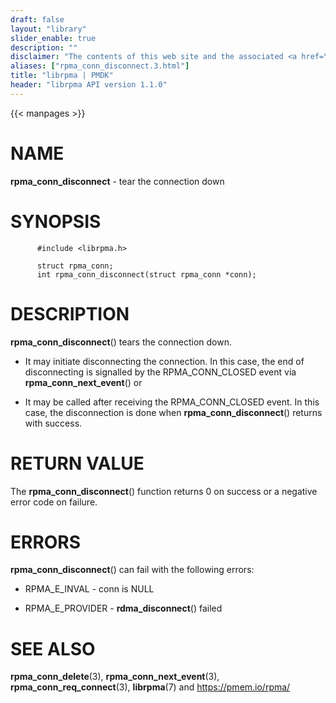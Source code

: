 ```yaml
---
draft: false
layout: "library"
slider_enable: true
description: ""
disclaimer: "The contents of this web site and the associated <a href=\"https://github.com/pmem\">GitHub repositories</a> are BSD-licensed open source."
aliases: ["rpma_conn_disconnect.3.html"]
title: "librpma | PMDK"
header: "librpma API version 1.1.0"
---
```

{{< manpages >}}

[comment]: <> (SPDX-License-Identifier: BSD-3-Clause)
[comment]: <> (Copyright 2020-2022, Intel Corporation)

# NAME

**rpma_conn_disconnect** - tear the connection down

# SYNOPSIS

          #include <librpma.h>

          struct rpma_conn;
          int rpma_conn_disconnect(struct rpma_conn *conn);

# DESCRIPTION

**rpma_conn_disconnect**() tears the connection down.

-   It may initiate disconnecting the connection. In this case, the end
    of disconnecting is signalled by the RPMA_CONN_CLOSED event via
    **rpma_conn_next_event**() or

-   It may be called after receiving the RPMA_CONN_CLOSED event. In this
    case, the disconnection is done when **rpma_conn_disconnect**()
    returns with success.

# RETURN VALUE

The **rpma_conn_disconnect**() function returns 0 on success or a
negative error code on failure.

# ERRORS

**rpma_conn_disconnect**() can fail with the following errors:

-   RPMA_E\_INVAL - conn is NULL

-   RPMA_E\_PROVIDER - **rdma_disconnect**() failed

# SEE ALSO

**rpma_conn_delete**(3), **rpma_conn_next_event**(3),
**rpma_conn_req_connect**(3), **librpma**(7) and https://pmem.io/rpma/
